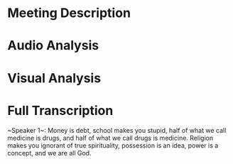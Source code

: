 # Meeting Description




# Audio Analysis




# Visual Analysis




# Full Transcription

~Speaker 1~: Money is debt, school makes you stupid, half of what we call medicine is drugs, and half of what we call drugs is medicine. Religion makes you ignorant of true spirituality, possession is an idea, power is a concept, and we are all God.